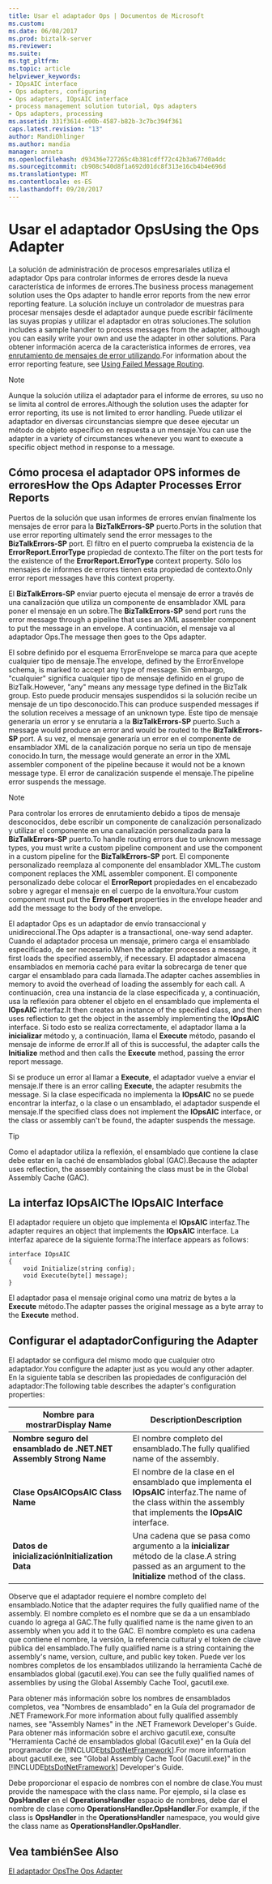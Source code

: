 ```yaml
---
title: Usar el adaptador Ops | Documentos de Microsoft
ms.custom: 
ms.date: 06/08/2017
ms.prod: biztalk-server
ms.reviewer: 
ms.suite: 
ms.tgt_pltfrm: 
ms.topic: article
helpviewer_keywords:
- IOpsAIC interface
- Ops adapters, configuring
- Ops adapters, IOpsAIC interface
- process management solution tutorial, Ops adapters
- Ops adapters, processing
ms.assetid: 331f3614-e00b-4587-b82b-3c7bc394f361
caps.latest.revision: "13"
author: MandiOhlinger
ms.author: mandia
manager: anneta
ms.openlocfilehash: d93436e727265c4b381cdff72c42b3a677d0a4dc
ms.sourcegitcommit: cb908c540d8f1a692d01dc8f313e16cb4b4e696d
ms.translationtype: MT
ms.contentlocale: es-ES
ms.lasthandoff: 09/20/2017
---
```

# <a name="using-the-ops-adapter"></a><span data-ttu-id="1a69e-102">Usar el adaptador Ops</span><span class="sxs-lookup"><span data-stu-id="1a69e-102">Using the Ops Adapter</span></span>
<span data-ttu-id="1a69e-103">La solución de administración de procesos empresariales utiliza el adaptador Ops para controlar informes de errores desde la nueva característica de informes de errores.</span><span class="sxs-lookup"><span data-stu-id="1a69e-103">The business process management solution uses the Ops adapter to handle error reports from the new error reporting feature.</span></span> <span data-ttu-id="1a69e-104">La solución incluye un controlador de muestras para procesar mensajes desde el adaptador aunque puede escribir fácilmente las suyas propias y utilizar el adaptador en otras soluciones.</span><span class="sxs-lookup"><span data-stu-id="1a69e-104">The solution includes a sample handler to process messages from the adapter, although you can easily write your own and use the adapter in other solutions.</span></span> <span data-ttu-id="1a69e-105">Para obtener información acerca de la característica informes de errores, vea [enrutamiento de mensajes de error utilizando](../core/using-failed-message-routing.md).</span><span class="sxs-lookup"><span data-stu-id="1a69e-105">For information about the error reporting feature, see [Using Failed Message Routing](../core/using-failed-message-routing.md).</span></span>  
  
> [!NOTE]
>  <span data-ttu-id="1a69e-106">Aunque la solución utiliza el adaptador para el informe de errores, su uso no se limita al control de errores.</span><span class="sxs-lookup"><span data-stu-id="1a69e-106">Although the solution uses the adapter for error reporting, its use is not limited to error handling.</span></span> <span data-ttu-id="1a69e-107">Puede utilizar el adaptador en diversas circunstancias siempre que desee ejecutar un método de objeto específico en respuesta a un mensaje.</span><span class="sxs-lookup"><span data-stu-id="1a69e-107">You can use the adapter in a variety of circumstances whenever you want to execute a specific object method in response to a message.</span></span>  
  
## <a name="how-the-ops-adapter-processes-error-reports"></a><span data-ttu-id="1a69e-108">Cómo procesa el adaptador OPS informes de errores</span><span class="sxs-lookup"><span data-stu-id="1a69e-108">How the Ops Adapter Processes Error Reports</span></span>  
 <span data-ttu-id="1a69e-109">Puertos de la solución que usan informes de errores envían finalmente los mensajes de error para la **BizTalkErrors-SP** puerto.</span><span class="sxs-lookup"><span data-stu-id="1a69e-109">Ports in the solution that use error reporting ultimately send the error messages to the **BizTalkErrors-SP** port.</span></span> <span data-ttu-id="1a69e-110">El filtro en el puerto comprueba la existencia de la **ErrorReport.ErrorType** propiedad de contexto.</span><span class="sxs-lookup"><span data-stu-id="1a69e-110">The filter on the port tests for the existence of the **ErrorReport.ErrorType** context property.</span></span> <span data-ttu-id="1a69e-111">Sólo los mensajes de informes de errores tienen esta propiedad de contexto.</span><span class="sxs-lookup"><span data-stu-id="1a69e-111">Only error report messages have this context property.</span></span>  
  
 <span data-ttu-id="1a69e-112">El **BizTalkErrors-SP** enviar puerto ejecuta el mensaje de error a través de una canalización que utiliza un componente de ensamblador XML para poner el mensaje en un sobre.</span><span class="sxs-lookup"><span data-stu-id="1a69e-112">The **BizTalkErrors-SP** send port runs the error message through a pipeline that uses an XML assembler component to put the message in an envelope.</span></span> <span data-ttu-id="1a69e-113">A continuación, el mensaje va al adaptador Ops.</span><span class="sxs-lookup"><span data-stu-id="1a69e-113">The message then goes to the Ops adapter.</span></span>  
  
 <span data-ttu-id="1a69e-114">El sobre definido por el esquema ErrorEnvelope se marca para que acepte cualquier tipo de mensaje.</span><span class="sxs-lookup"><span data-stu-id="1a69e-114">The envelope, defined by the ErrorEnvelope schema, is marked to accept any type of message.</span></span> <span data-ttu-id="1a69e-115">Sin embargo, "cualquier" significa cualquier tipo de mensaje definido en el grupo de BizTalk.</span><span class="sxs-lookup"><span data-stu-id="1a69e-115">However, "any" means any message type defined in the BizTalk group.</span></span> <span data-ttu-id="1a69e-116">Esto puede producir mensajes suspendidos si la solución recibe un mensaje de un tipo desconocido.</span><span class="sxs-lookup"><span data-stu-id="1a69e-116">This can produce suspended messages if the solution receives a message of an unknown type.</span></span> <span data-ttu-id="1a69e-117">Este tipo de mensaje generaría un error y se enrutaría a la **BizTalkErrors-SP** puerto.</span><span class="sxs-lookup"><span data-stu-id="1a69e-117">Such a message would produce an error and would be routed to the **BizTalkErrors-SP** port.</span></span> <span data-ttu-id="1a69e-118">A su vez, el mensaje generaría un error en el componente de ensamblador XML de la canalización porque no sería un tipo de mensaje conocido.</span><span class="sxs-lookup"><span data-stu-id="1a69e-118">In turn, the message would generate an error in the XML assembler component of the pipeline because it would not be a known message type.</span></span> <span data-ttu-id="1a69e-119">El error de canalización suspende el mensaje.</span><span class="sxs-lookup"><span data-stu-id="1a69e-119">The pipeline error suspends the message.</span></span>  
  
> [!NOTE]
>  <span data-ttu-id="1a69e-120">Para controlar los errores de enrutamiento debido a tipos de mensaje desconocidos, debe escribir un componente de canalización personalizado y utilizar el componente en una canalización personalizada para la **BizTalkErrors-SP** puerto.</span><span class="sxs-lookup"><span data-stu-id="1a69e-120">To handle routing errors due to unknown message types, you must write a custom pipeline component and use the component in a custom pipeline for the **BizTalkErrors-SP** port.</span></span> <span data-ttu-id="1a69e-121">El componente personalizado reemplaza al componente del ensamblador XML.</span><span class="sxs-lookup"><span data-stu-id="1a69e-121">The custom component replaces the XML assembler component.</span></span> <span data-ttu-id="1a69e-122">El componente personalizado debe colocar el **ErrorReport** propiedades en el encabezado sobre y agregar el mensaje en el cuerpo de la envoltura.</span><span class="sxs-lookup"><span data-stu-id="1a69e-122">Your custom component must put the **ErrorReport** properties in the envelope header and add the message to the body of the envelope.</span></span>  
  
 <span data-ttu-id="1a69e-123">El adaptador Ops es un adaptador de envío transaccional y unidireccional.</span><span class="sxs-lookup"><span data-stu-id="1a69e-123">The Ops adapter is a transactional, one-way send adapter.</span></span> <span data-ttu-id="1a69e-124">Cuando el adaptador procesa un mensaje, primero carga el ensamblado especificado, de ser necesario.</span><span class="sxs-lookup"><span data-stu-id="1a69e-124">When the adapter processes a message, it first loads the specified assembly, if necessary.</span></span> <span data-ttu-id="1a69e-125">El adaptador almacena ensamblados en memoria caché para evitar la sobrecarga de tener que cargar el ensamblado para cada llamada.</span><span class="sxs-lookup"><span data-stu-id="1a69e-125">The adapter caches assemblies in memory to avoid the overhead of loading the assembly for each call.</span></span> <span data-ttu-id="1a69e-126">A continuación, crea una instancia de la clase especificada y, a continuación, usa la reflexión para obtener el objeto en el ensamblado que implementa el **IOpsAIC** interfaz.</span><span class="sxs-lookup"><span data-stu-id="1a69e-126">It then creates an instance of the specified class, and then uses reflection to get the object in the assembly implementing the **IOpsAIC** interface.</span></span> <span data-ttu-id="1a69e-127">Si todo esto se realiza correctamente, el adaptador llama a la **inicializar** método y, a continuación, llama el **Execute** método, pasando el mensaje de informe de error.</span><span class="sxs-lookup"><span data-stu-id="1a69e-127">If all of this is successful, the adapter calls the **Initialize** method and then calls the **Execute** method, passing the error report message.</span></span>  
  
 <span data-ttu-id="1a69e-128">Si se produce un error al llamar a **Execute**, el adaptador vuelve a enviar el mensaje.</span><span class="sxs-lookup"><span data-stu-id="1a69e-128">If there is an error calling **Execute**, the adapter resubmits the message.</span></span> <span data-ttu-id="1a69e-129">Si la clase especificada no implementa la **IOpsAIC** no se puede encontrar la interfaz, o la clase o un ensamblado, el adaptador suspende el mensaje.</span><span class="sxs-lookup"><span data-stu-id="1a69e-129">If the specified class does not implement the **IOpsAIC** interface, or the class or assembly can't be found, the adapter suspends the message.</span></span>  
  
> [!TIP]
>  <span data-ttu-id="1a69e-130">Como el adaptador utiliza la reflexión, el ensamblado que contiene la clase debe estar en la caché de ensamblados global (GAC).</span><span class="sxs-lookup"><span data-stu-id="1a69e-130">Because the adapter uses reflection, the assembly containing the class must be in the Global Assembly Cache (GAC).</span></span>  
  
## <a name="the-iopsaic-interface"></a><span data-ttu-id="1a69e-131">La interfaz IOpsAIC</span><span class="sxs-lookup"><span data-stu-id="1a69e-131">The IOpsAIC Interface</span></span>  
 <span data-ttu-id="1a69e-132">El adaptador requiere un objeto que implementa el **IOpsAIC** interfaz.</span><span class="sxs-lookup"><span data-stu-id="1a69e-132">The adapter requires an object that implements the **IOpsAIC** interface.</span></span> <span data-ttu-id="1a69e-133">La interfaz aparece de la siguiente forma:</span><span class="sxs-lookup"><span data-stu-id="1a69e-133">The interface appears as follows:</span></span>  
  
```  
interface IOpsAIC  
{  
    void Initialize(string config);  
    void Execute(byte[] message);  
}  
```  
  
 <span data-ttu-id="1a69e-134">El adaptador pasa el mensaje original como una matriz de bytes a la **Execute** método.</span><span class="sxs-lookup"><span data-stu-id="1a69e-134">The adapter passes the original message as a byte array to the **Execute** method.</span></span>  
  
## <a name="configuring-the-adapter"></a><span data-ttu-id="1a69e-135">Configurar el adaptador</span><span class="sxs-lookup"><span data-stu-id="1a69e-135">Configuring the Adapter</span></span>  
 <span data-ttu-id="1a69e-136">El adaptador se configura del mismo modo que cualquier otro adaptador.</span><span class="sxs-lookup"><span data-stu-id="1a69e-136">You configure the adapter just as you would any other adapter.</span></span> <span data-ttu-id="1a69e-137">En la siguiente tabla se describen las propiedades de configuración del adaptador:</span><span class="sxs-lookup"><span data-stu-id="1a69e-137">The following table describes the adapter's configuration properties:</span></span>  
  
|<span data-ttu-id="1a69e-138">Nombre para mostrar</span><span class="sxs-lookup"><span data-stu-id="1a69e-138">Display Name</span></span>|<span data-ttu-id="1a69e-139">Description</span><span class="sxs-lookup"><span data-stu-id="1a69e-139">Description</span></span>|  
|------------------|-----------------|  
|<span data-ttu-id="1a69e-140">**Nombre seguro del ensamblado de .NET**</span><span class="sxs-lookup"><span data-stu-id="1a69e-140">**.NET Assembly Strong Name**</span></span>|<span data-ttu-id="1a69e-141">El nombre completo del ensamblado.</span><span class="sxs-lookup"><span data-stu-id="1a69e-141">The fully qualified name of the assembly.</span></span>|  
|<span data-ttu-id="1a69e-142">**Clase OpsAIC**</span><span class="sxs-lookup"><span data-stu-id="1a69e-142">**OpsAIC Class Name**</span></span>|<span data-ttu-id="1a69e-143">El nombre de la clase en el ensamblado que implementa el **IOpsAIC** interfaz.</span><span class="sxs-lookup"><span data-stu-id="1a69e-143">The name of the class within the assembly that implements the **IOpsAIC** interface.</span></span>|  
|<span data-ttu-id="1a69e-144">**Datos de inicialización**</span><span class="sxs-lookup"><span data-stu-id="1a69e-144">**Initialization Data**</span></span>|<span data-ttu-id="1a69e-145">Una cadena que se pasa como argumento a la **inicializar** método de la clase.</span><span class="sxs-lookup"><span data-stu-id="1a69e-145">A string passed as an argument to the **Initialize** method of the class.</span></span>|  
  
 <span data-ttu-id="1a69e-146">Observe que el adaptador requiere el nombre completo del ensamblado.</span><span class="sxs-lookup"><span data-stu-id="1a69e-146">Notice that the adapter requires the fully qualified name of the assembly.</span></span> <span data-ttu-id="1a69e-147">El nombre completo es el nombre que se da a un ensamblado cuando lo agrega al GAC.</span><span class="sxs-lookup"><span data-stu-id="1a69e-147">The fully qualified name is the name given to an assembly when you add it to the GAC.</span></span> <span data-ttu-id="1a69e-148">El nombre completo es una cadena que contiene el nombre, la versión, la referencia cultural y el token de clave pública del ensamblado.</span><span class="sxs-lookup"><span data-stu-id="1a69e-148">The fully qualified name is a string containing the assembly's name, version, culture, and public key token.</span></span> <span data-ttu-id="1a69e-149">Puede ver los nombres completos de los ensamblados utilizando la herramienta Caché de ensamblados global (gacutil.exe).</span><span class="sxs-lookup"><span data-stu-id="1a69e-149">You can see the fully qualified names of assemblies by using the Global Assembly Cache Tool, gacutil.exe.</span></span>  
  
 <span data-ttu-id="1a69e-150">Para obtener más información sobre los nombres de ensamblados completos, vea "Nombres de ensamblado" en la Guía del programador de .NET Framework.</span><span class="sxs-lookup"><span data-stu-id="1a69e-150">For more information about fully qualified assembly names, see "Assembly Names" in the .NET Framework Developer's Guide.</span></span> <span data-ttu-id="1a69e-151">Para obtener más información sobre el archivo gacutil.exe, consulte "Herramienta Caché de ensamblados global (Gacutil.exe)” en la Guía del programador de [!INCLUDE[btsDotNetFramework](../includes/btsdotnetframework-md.md)].</span><span class="sxs-lookup"><span data-stu-id="1a69e-151">For more information about gacutil.exe, see "Global Assembly Cache Tool (Gacutil.exe)" in the [!INCLUDE[btsDotNetFramework](../includes/btsdotnetframework-md.md)] Developer's Guide.</span></span>  
  
 <span data-ttu-id="1a69e-152">Debe proporcionar el espacio de nombres con el nombre de clase.</span><span class="sxs-lookup"><span data-stu-id="1a69e-152">You must provide the namespace with the class name.</span></span> <span data-ttu-id="1a69e-153">Por ejemplo, si la clase es **OpsHandler** en el **OperationsHandler** espacio de nombres, debe dar el nombre de clase como **OperationsHandler.OpsHandler**.</span><span class="sxs-lookup"><span data-stu-id="1a69e-153">For example, if the class is **OpsHandler** in the **OperationsHandler** namespace, you would give the class name as **OperationsHandler.OpsHandler**.</span></span>  
  
## <a name="see-also"></a><span data-ttu-id="1a69e-154">Vea también</span><span class="sxs-lookup"><span data-stu-id="1a69e-154">See Also</span></span>  
 [<span data-ttu-id="1a69e-155">El adaptador Ops</span><span class="sxs-lookup"><span data-stu-id="1a69e-155">The Ops Adapter</span></span>](../core/the-ops-adapter.md)